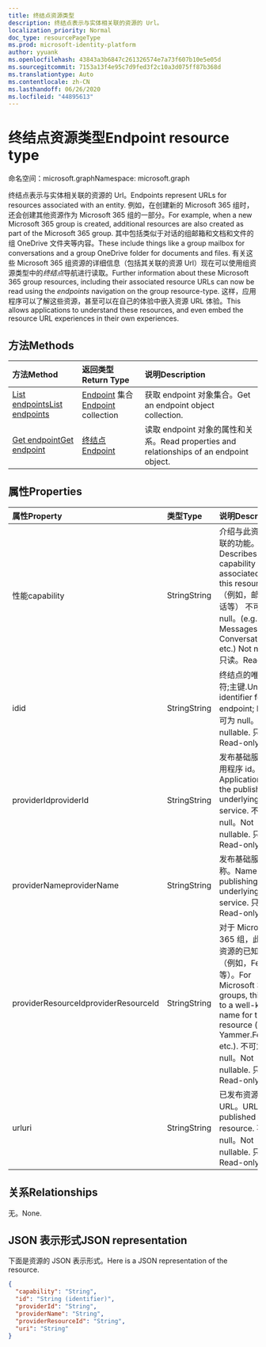 ```yaml
---
title: 终结点资源类型
description: 终结点表示与实体相关联的资源的 Url。
localization_priority: Normal
doc_type: resourcePageType
ms.prod: microsoft-identity-platform
author: yyuank
ms.openlocfilehash: 43843a3b6847c261326574e7a73f607b10e5e05d
ms.sourcegitcommit: 7153a13f4e95c7d9fed3f2c10a3d075ff87b368d
ms.translationtype: Auto
ms.contentlocale: zh-CN
ms.lasthandoff: 06/26/2020
ms.locfileid: "44895613"
---
```

# <a name="endpoint-resource-type"></a><span data-ttu-id="79796-103">终结点资源类型</span><span class="sxs-lookup"><span data-stu-id="79796-103">Endpoint resource type</span></span>

<span data-ttu-id="79796-104">命名空间：microsoft.graph</span><span class="sxs-lookup"><span data-stu-id="79796-104">Namespace: microsoft.graph</span></span>

<span data-ttu-id="79796-105">终结点表示与实体相关联的资源的 Url。</span><span class="sxs-lookup"><span data-stu-id="79796-105">Endpoints represent URLs for resources associated with an entity.</span></span>  <span data-ttu-id="79796-106">例如，在创建新的 Microsoft 365 组时，还会创建其他资源作为 Microsoft 365 组的一部分。</span><span class="sxs-lookup"><span data-stu-id="79796-106">For example, when a new Microsoft 365 group is created, additional resources are also created as part of the Microsoft 365 group.</span></span> <span data-ttu-id="79796-107">其中包括类似于对话的组邮箱和文档和文件的组 OneDrive 文件夹等内容。</span><span class="sxs-lookup"><span data-stu-id="79796-107">These include things like a group mailbox for conversations and a group OneDrive folder for documents and files.</span></span> <span data-ttu-id="79796-108">有关这些 Microsoft 365 组资源的详细信息（包括其关联的资源 Url）现在可以使用组资源类型中的*终结点*导航进行读取。</span><span class="sxs-lookup"><span data-stu-id="79796-108">Further information about these Microsoft 365 group resources, including their associated resource URLs can now be read using the *endpoints* navigation on the group resource-type.</span></span> <span data-ttu-id="79796-109">这样，应用程序可以了解这些资源，甚至可以在自己的体验中嵌入资源 URL 体验。</span><span class="sxs-lookup"><span data-stu-id="79796-109">This allows applications to understand these resources, and even embed the resource URL experiences in their own experiences.</span></span> 

## <a name="methods"></a><span data-ttu-id="79796-110">方法</span><span class="sxs-lookup"><span data-stu-id="79796-110">Methods</span></span>

| <span data-ttu-id="79796-111">方法</span><span class="sxs-lookup"><span data-stu-id="79796-111">Method</span></span>           | <span data-ttu-id="79796-112">返回类型</span><span class="sxs-lookup"><span data-stu-id="79796-112">Return Type</span></span>    |<span data-ttu-id="79796-113">说明</span><span class="sxs-lookup"><span data-stu-id="79796-113">Description</span></span>|
|:---------------|:--------|:----------|
|[<span data-ttu-id="79796-114">List endpoints</span><span class="sxs-lookup"><span data-stu-id="79796-114">List endpoints</span></span>](../api/group-list-endpoints.md) |<span data-ttu-id="79796-115">[Endpoint](endpoint.md) 集合</span><span class="sxs-lookup"><span data-stu-id="79796-115">[Endpoint](endpoint.md) collection</span></span>| <span data-ttu-id="79796-116">获取 endpoint 对象集合。</span><span class="sxs-lookup"><span data-stu-id="79796-116">Get an endpoint object collection.</span></span> |
|[<span data-ttu-id="79796-117">Get endpoint</span><span class="sxs-lookup"><span data-stu-id="79796-117">Get endpoint</span></span>](../api/endpoint-get.md) | [<span data-ttu-id="79796-118">终结点</span><span class="sxs-lookup"><span data-stu-id="79796-118">Endpoint</span></span>](endpoint.md) |<span data-ttu-id="79796-119">读取 endpoint 对象的属性和关系。</span><span class="sxs-lookup"><span data-stu-id="79796-119">Read properties and relationships of an endpoint object.</span></span>|

## <a name="properties"></a><span data-ttu-id="79796-120">属性</span><span class="sxs-lookup"><span data-stu-id="79796-120">Properties</span></span>
| <span data-ttu-id="79796-121">属性</span><span class="sxs-lookup"><span data-stu-id="79796-121">Property</span></span>     | <span data-ttu-id="79796-122">类型</span><span class="sxs-lookup"><span data-stu-id="79796-122">Type</span></span>   |<span data-ttu-id="79796-123">说明</span><span class="sxs-lookup"><span data-stu-id="79796-123">Description</span></span>|
|:---------------|:--------|:----------|
| <span data-ttu-id="79796-124">性能</span><span class="sxs-lookup"><span data-stu-id="79796-124">capability</span></span>     | <span data-ttu-id="79796-125">String</span><span class="sxs-lookup"><span data-stu-id="79796-125">String</span></span>  | <span data-ttu-id="79796-126">介绍与此资源相关联的功能。</span><span class="sxs-lookup"><span data-stu-id="79796-126">Describes the capability that is associated with this resource.</span></span> <span data-ttu-id="79796-127">（例如，邮件、对话等） 不可为 null。</span><span class="sxs-lookup"><span data-stu-id="79796-127">(e.g. Messages, Conversations, etc.)  Not nullable.</span></span> <span data-ttu-id="79796-128">只读。</span><span class="sxs-lookup"><span data-stu-id="79796-128">Read-only.</span></span> |
| <span data-ttu-id="79796-129">id</span><span class="sxs-lookup"><span data-stu-id="79796-129">id</span></span>             | <span data-ttu-id="79796-130">String</span><span class="sxs-lookup"><span data-stu-id="79796-130">String</span></span>  | <span data-ttu-id="79796-131">终结点的唯一标识符;主键.</span><span class="sxs-lookup"><span data-stu-id="79796-131">Unique identifier for the endpoint; Key.</span></span> <span data-ttu-id="79796-132">不可为 null。</span><span class="sxs-lookup"><span data-stu-id="79796-132">Not nullable.</span></span> <span data-ttu-id="79796-133">只读。</span><span class="sxs-lookup"><span data-stu-id="79796-133">Read-only.</span></span>|
| <span data-ttu-id="79796-134">providerId</span><span class="sxs-lookup"><span data-stu-id="79796-134">providerId</span></span>     | <span data-ttu-id="79796-135">String</span><span class="sxs-lookup"><span data-stu-id="79796-135">String</span></span>  | <span data-ttu-id="79796-136">发布基础服务的应用程序 id。</span><span class="sxs-lookup"><span data-stu-id="79796-136">Application id of the publishing underlying service.</span></span> <span data-ttu-id="79796-137">不可为 null。</span><span class="sxs-lookup"><span data-stu-id="79796-137">Not nullable.</span></span> <span data-ttu-id="79796-138">只读。</span><span class="sxs-lookup"><span data-stu-id="79796-138">Read-only.</span></span>|
| <span data-ttu-id="79796-139">providerName</span><span class="sxs-lookup"><span data-stu-id="79796-139">providerName</span></span>   | <span data-ttu-id="79796-140">String</span><span class="sxs-lookup"><span data-stu-id="79796-140">String</span></span>  | <span data-ttu-id="79796-141">发布基础服务的名称。</span><span class="sxs-lookup"><span data-stu-id="79796-141">Name of the publishing underlying service.</span></span> <span data-ttu-id="79796-142">只读。</span><span class="sxs-lookup"><span data-stu-id="79796-142">Read-only.</span></span>|
| <span data-ttu-id="79796-143">providerResourceId</span><span class="sxs-lookup"><span data-stu-id="79796-143">providerResourceId</span></span>|<span data-ttu-id="79796-144">String</span><span class="sxs-lookup"><span data-stu-id="79796-144">String</span></span>| <span data-ttu-id="79796-145">对于 Microsoft 365 组，此设置为资源的已知名称（例如，FeedURL 等）。</span><span class="sxs-lookup"><span data-stu-id="79796-145">For Microsoft 365 groups, this is set to a well-known name for the resource (e.g. Yammer.FeedURL etc.).</span></span> <span data-ttu-id="79796-146">不可为 null。</span><span class="sxs-lookup"><span data-stu-id="79796-146">Not nullable.</span></span> <span data-ttu-id="79796-147">只读。</span><span class="sxs-lookup"><span data-stu-id="79796-147">Read-only.</span></span>|
| <span data-ttu-id="79796-148">url</span><span class="sxs-lookup"><span data-stu-id="79796-148">uri</span></span>            | <span data-ttu-id="79796-149">String</span><span class="sxs-lookup"><span data-stu-id="79796-149">String</span></span>  | <span data-ttu-id="79796-150">已发布资源的 URL。</span><span class="sxs-lookup"><span data-stu-id="79796-150">URL of the published resource.</span></span> <span data-ttu-id="79796-151">不可为 null。</span><span class="sxs-lookup"><span data-stu-id="79796-151">Not nullable.</span></span> <span data-ttu-id="79796-152">只读。</span><span class="sxs-lookup"><span data-stu-id="79796-152">Read-only.</span></span>|

## <a name="relationships"></a><span data-ttu-id="79796-153">关系</span><span class="sxs-lookup"><span data-stu-id="79796-153">Relationships</span></span>

<span data-ttu-id="79796-154">无。</span><span class="sxs-lookup"><span data-stu-id="79796-154">None.</span></span>


## <a name="json-representation"></a><span data-ttu-id="79796-155">JSON 表示形式</span><span class="sxs-lookup"><span data-stu-id="79796-155">JSON representation</span></span>
<span data-ttu-id="79796-156">下面是资源的 JSON 表示形式。</span><span class="sxs-lookup"><span data-stu-id="79796-156">Here is a JSON representation of the resource.</span></span>

<!-- {
  "blockType": "resource",
  "optionalProperties": [

  ],
  "@odata.type": "microsoft.graph.endpoint"
}-->

```json
{
  "capability": "String",
  "id": "String (identifier)",
  "providerId": "String",
  "providerName": "String",
  "providerResourceId": "String",
  "uri": "String"
}

```

<!-- uuid: 8fcb5dbc-d5aa-4681-8e31-b001d5168d79
2015-10-25 14:57:30 UTC -->
<!--
{
  "type": "#page.annotation",
  "description": "Endpoint resource",
  "keywords": "",
  "section": "documentation",
  "tocPath": "",
  "suppressions": [
     "Error: microsoft.graph.servicePrincipal/endpoints:\r\n      Referenced type microsoft.graph.endPoint is not defined in the doc  set! Potential suggestion: microsoft.graph.callRecords.endpoint"
    ]
}
-->
